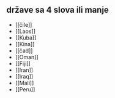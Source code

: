 ## države sa 4 slova ili manje 

- [[čile]]
- [[Laos]]
- [[Kuba]]
- [[Kina]]
- [[čad]]
- [[Oman]]
- [[Fiji]]
- [[Iran]]
- [[Iraq]]
- [[Mali]]
- [[Peru]]